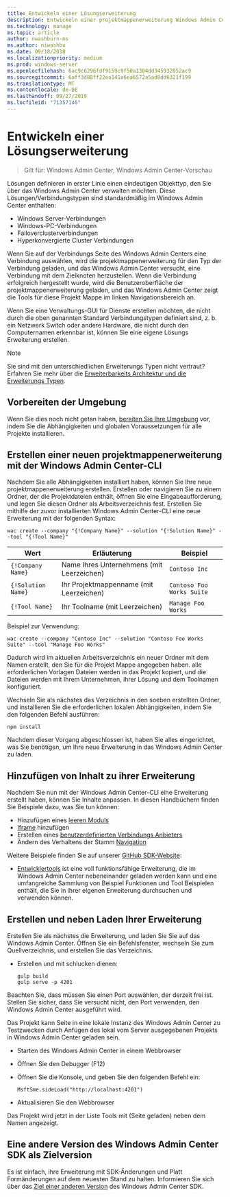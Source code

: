 ```yaml
---
title: Entwickeln einer Lösungserweiterung
description: Entwickeln einer projektmappenerweiterung Windows Admin Center SDK (Project Honolulu)
ms.technology: manage
ms.topic: article
author: nwashburn-ms
ms.author: niwashbu
ms.date: 09/18/2018
ms.localizationpriority: medium
ms.prod: windows-server
ms.openlocfilehash: 6ac9c6296fdf9159c9f50a1304dd345932052ac9
ms.sourcegitcommit: 6aff3d88ff22ea141a6ea6572a5ad8dd6321f199
ms.translationtype: MT
ms.contentlocale: de-DE
ms.lasthandoff: 09/27/2019
ms.locfileid: "71357146"
---
```

# <a name="develop-a-solution-extension"></a>Entwickeln einer Lösungserweiterung

>Gilt für: Windows Admin Center, Windows Admin Center-Vorschau

Lösungen definieren in erster Linie einen eindeutigen Objekttyp, den Sie über das Windows Admin Center verwalten möchten.  Diese Lösungen/Verbindungstypen sind standardmäßig im Windows Admin Center enthalten:

* Windows Server-Verbindungen
* Windows-PC-Verbindungen
* Failoverclusterverbindungen
* Hyperkonvergierte Cluster Verbindungen

Wenn Sie auf der Verbindungs Seite des Windows Admin Centers eine Verbindung auswählen, wird die projektmappenerweiterung für den Typ der Verbindung geladen, und das Windows Admin Center versucht, eine Verbindung mit dem Zielknoten herzustellen. Wenn die Verbindung erfolgreich hergestellt wurde, wird die Benutzeroberfläche der projektmappenerweiterung geladen, und das Windows Admin Center zeigt die Tools für diese Projekt Mappe im linken Navigationsbereich an.

Wenn Sie eine Verwaltungs-GUI für Dienste erstellen möchten, die nicht durch die oben genannten Standard Verbindungstypen definiert sind, z. b. ein Netzwerk Switch oder andere Hardware, die nicht durch den Computernamen erkennbar ist, können Sie eine eigene Lösungs Erweiterung erstellen.

> [!NOTE]
> Sie sind mit den unterschiedlichen Erweiterungs Typen nicht vertraut? Erfahren Sie mehr über die [Erweiterbarkeits Architektur und die Erweiterungs Typen](understand-extensions.md).

## <a name="prepare-your-environment"></a>Vorbereiten der Umgebung

Wenn Sie dies noch nicht getan haben, [bereiten Sie Ihre Umgebung](prepare-development-environment.md) vor, indem Sie die Abhängigkeiten und globalen Voraussetzungen für alle Projekte installieren.

## <a name="create-a-new-solution-extension-with-the-windows-admin-center-cli"></a>Erstellen einer neuen projektmappenerweiterung mit der Windows Admin Center-CLI ##

Nachdem Sie alle Abhängigkeiten installiert haben, können Sie Ihre neue projektmappenerweiterung erstellen.  Erstellen oder navigieren Sie zu einem Ordner, der die Projektdateien enthält, öffnen Sie eine Eingabeaufforderung, und legen Sie diesen Ordner als Arbeitsverzeichnis fest.  Erstellen Sie mithilfe der zuvor installierten Windows Admin Center-CLI eine neue Erweiterung mit der folgenden Syntax:

```
wac create --company "{!Company Name}" --solution "{!Solution Name}" --tool "{!Tool Name}"
```

| Wert | Erläuterung | Beispiel |
| ----- | ----------- | ------- |
| ```{!Company Name}``` | Name Ihres Unternehmens (mit Leerzeichen) | ```Contoso Inc``` |
| ```{!Solution Name}``` | Ihr Projektmappenname (mit Leerzeichen) | ```Contoso Foo Works Suite``` |
| ```{!Tool Name}``` | Ihr Toolname (mit Leerzeichen) | ```Manage Foo Works``` |

Beispiel zur Verwendung:

```
wac create --company "Contoso Inc" --solution "Contoso Foo Works Suite" --tool "Manage Foo Works"
```

Dadurch wird im aktuellen Arbeitsverzeichnis ein neuer Ordner mit dem Namen erstellt, den Sie für die Projekt Mappe angegeben haben. alle erforderlichen Vorlagen Dateien werden in das Projekt kopiert, und die Dateien werden mit Ihrem Unternehmen, ihrer Lösung und dem Toolnamen konfiguriert.  

Wechseln Sie als nächstes das Verzeichnis in den soeben erstellten Ordner, und installieren Sie die erforderlichen lokalen Abhängigkeiten, indem Sie den folgenden Befehl ausführen:

```
npm install
```

Nachdem dieser Vorgang abgeschlossen ist, haben Sie alles eingerichtet, was Sie benötigen, um Ihre neue Erweiterung in das Windows Admin Center zu laden. 

## <a name="add-content-to-your-extension"></a>Hinzufügen von Inhalt zu ihrer Erweiterung

Nachdem Sie nun mit der Windows Admin Center-CLI eine Erweiterung erstellt haben, können Sie Inhalte anpassen.  In diesen Handbüchern finden Sie Beispiele dazu, was Sie tun können:

- Hinzufügen eines [leeren Moduls](guides/add-module.md)
- [Iframe](guides/add-iframe.md) hinzufügen
- Erstellen eines [benutzerdefinierten Verbindungs Anbieters](guides/create-connection-provider.md)
- Ändern des Verhaltens der Stamm [Navigation](guides/modify-root-navigation.md)
 
Weitere Beispiele finden Sie auf unserer [GitHub SDK-Website](https://aka.ms/wacsdk):
-  [Entwicklertools](https://github.com/Microsoft/windows-admin-center-sdk/tree/master/windows-admin-center-developer-tools) ist eine voll funktionsfähige Erweiterung, die im Windows Admin Center nebeneinander geladen werden kann und eine umfangreiche Sammlung von Beispiel Funktionen und Tool Beispielen enthält, die Sie in ihrer eigenen Erweiterung durchsuchen und verwenden können.

## <a name="build-and-side-load-your-extension"></a>Erstellen und neben Laden Ihrer Erweiterung

Erstellen Sie als nächstes die Erweiterung, und laden Sie Sie auf das Windows Admin Center.  Öffnen Sie ein Befehlsfenster, wechseln Sie zum Quellverzeichnis, und erstellen Sie das Verzeichnis.

* Erstellen und mit schlucken dienen:

    ```
    gulp build
    gulp serve -p 4201
    ```

Beachten Sie, dass müssen Sie einen Port auswählen, der derzeit frei ist. Stellen Sie sicher, dass Sie versucht nicht, den Port verwenden, den Windows Admin Center ausgeführt wird.

Das Projekt kann Seite in eine lokale Instanz des Windows Admin Center zu Testzwecken durch Anfügen des lokal vom Server ausgegebenen Projekts in Windows Admin Center geladen sein.

* Starten des Windows Admin Center in einem Webbrowser
* Öffnen Sie den Debugger (F12)
* Öffnen Sie die Konsole, und geben Sie den folgenden Befehl ein:

    ```
    MsftSme.sideLoad("http://localhost:4201")
    ```

*   Aktualisieren Sie den Webbrowser

Das Projekt wird jetzt in der Liste Tools mit (Seite geladen) neben dem Namen angezeigt.

## <a name="target-a-different-version-of-the-windows-admin-center-sdk"></a>Eine andere Version des Windows Admin Center SDK als Zielversion

Es ist einfach, ihre Erweiterung mit SDK-Änderungen und Platt Formänderungen auf dem neuesten Stand zu halten.  Informieren Sie sich über das [Ziel einer anderen Version](target-sdk-version.md) des Windows Admin Center SDK.